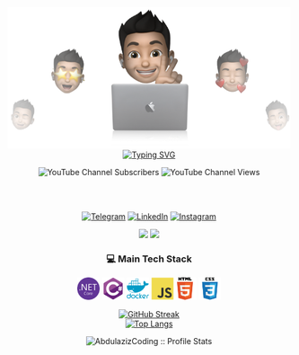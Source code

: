 <p align="center">
<img src="./abdulaziz_developer.png" alt="Abdulaziz Developer"/>
<a href="https://github.com/AbdulazizCoding"><img alt="Typing SVG" src="https://readme-typing-svg.herokuapp.com?font=IBM+Plex+Sans&size=25&duration=4500&color=BCB1F7&center=true&width=500&lines=Hi,+I'm+Abdulaziz+Abduqaxxorov+👋;.Net+Enthusiast;Nice+to+meet+you!" /> </a> </p>

<div align="center">
<img alt="YouTube Channel Subscribers" src="https://img.shields.io/youtube/channel/subscribers/UC4dOcayF-8MdeyK3L5kGCvg?style=social"> <img alt="YouTube Channel Views" src="https://img.shields.io/youtube/channel/views/UC4dOcayF-8MdeyK3L5kGCvg?style=social">
  
 <br/><br/>

<a href="https://t.me/AbdulazizDeveloper"><img alt="Telegram" src="https://img.shields.io/badge/telegram-gray?style=flat-square&logo=telegram"></a>
<a href="https://www.linkedin.com/in/abdulaziz-abduqaxxorov-600b33237/"><img alt="LinkedIn" src="https://img.shields.io/badge/LinkedIn-gray?style=flat-square&logo=linkedin"></a>
<a href="https://instagram.com/Abdulaziz.Abduqaxxorov"><img alt="Instagram" src="https://img.shields.io/badge/instagram-gray?style=flat-square&logo=instagram"></a>

[![](https://komarev.com/ghpvc/?username=AbdulazizCoding&color=orange&label=Profile%20Views)](https://github.com/AbdulazizCoding/AbdulazizCoding)
[![](https://img.shields.io/github/followers/AbdulazizCoding?label=GitHub%20Followers)](https://github.com/AbdulazizCoding)

### 💻 Main Tech Stack

<img src="https://github.com/devicons/devicon/blob/master/icons/dotnetcore/dotnetcore-original.svg" alt="dotnet logo" width="40" height="40" /> <img src="https://github.com/devicons/devicon/blob/master/icons/csharp/csharp-original.svg" alt="csharp logo" width="40" height="40" /> <img src="https://github.com/devicons/devicon/blob/master/icons/docker/docker-plain-wordmark.svg" alt="csharp logo" width="40" height="40" /> <img src="https://github.com/devicons/devicon/blob/master/icons/javascript/javascript-original.svg" alt="JavaScript logo" width="40" height="40" /><img src="https://raw.githubusercontent.com/github/explore/80688e429a7d4ef2fca1e82350fe8e3517d3494d/topics/html/html.png" alt="swift logo" width="40" height="40" /> <img src="https://raw.githubusercontent.com/github/explore/80688e429a7d4ef2fca1e82350fe8e3517d3494d/topics/css/css.png" alt="swift logo" width="40" height="40" />


[![GitHub Streak](https://streak-stats.demolab.com/?user=AbdulazizCoding&theme=dark)](https://github.com/AbdulazizCoding/)<br/>
[![Top Langs](https://github-readme-stats.vercel.app/api/top-langs/?username=AbdulazizCoding&text_color=ffffff&text_bold=true&title_color=e3289c&bg_color=2b213a&card_width=495px&hide=html,css)](https://github.com/AbdulazizCoding/)

</div>


<p align="center"><img src="https://github-readme-stats.vercel.app/api?username=AbdulazizCoding&show_icons=true&theme=synthwave" alt="AbdulazizCoding :: Profile Stats" /></p>

